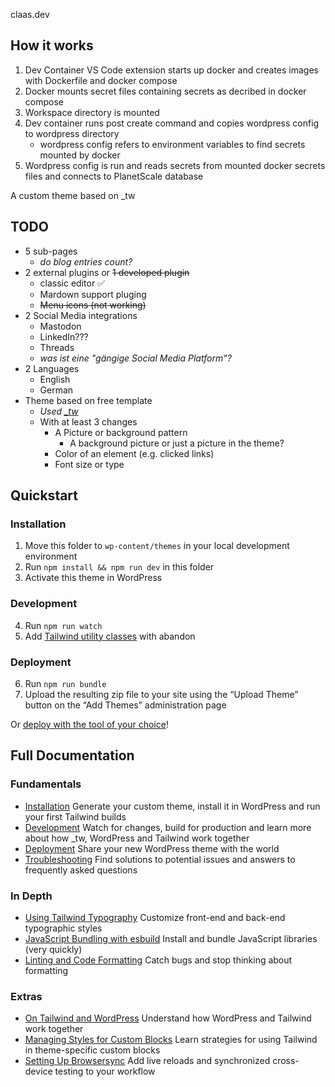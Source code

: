 claas.dev


## How it works
1. Dev Container VS Code extension starts up docker and creates images with Dockerfile and docker compose
2. Docker mounts secret files containing secrets as decribed in docker compose
3. Workspace directory is mounted
4. Dev container runs post create command and copies wordpress config to wordpress directory
    - wordpress config refers to environment variables to find secrets mounted by docker
5. Wordpress config is run and reads secrets from mounted docker secrets files and connects to PlanetScale database

A custom theme based on \_tw

## TODO

- 5 sub-pages
  - _do blog entries count?_
- 2 external plugins or ~~1 developed plugin~~
  - classic editor ✅
  - Mardown support pluging
  - ~~Menu icons (not working)~~
- 2 Social Media integrations
  - Mastodon
  - LinkedIn???
  - Threads
  - _was ist eine "gängige Social Media Platform"?_
- 2 Languages
  - English
  - German
- Theme based on free template
  - _Used [_tw](https://underscoretw.com/)_
  - With at least 3 changes
    - A Picture or background pattern
      - A background picture or just a picture in the theme?
    - Color of an element (e.g. clicked links)
    - Font size or type




## Quickstart

### Installation

1. Move this folder to `wp-content/themes` in your local development environment
2. Run `npm install && npm run dev` in this folder
3. Activate this theme in WordPress

### Development

4. Run `npm run watch`
5. Add [Tailwind utility classes](https://tailwindcss.com/docs/utility-first) with abandon

### Deployment

6. Run `npm run bundle`
7. Upload the resulting zip file to your site using the “Upload Theme” button on the “Add Themes” administration page

Or [deploy with the tool of your choice](https://underscoretw.com/docs/deployment/#h-other-deployment-options)!

## Full Documentation

### Fundamentals

* [Installation](https://underscoretw.com/docs/installation/)
  Generate your custom theme, install it in WordPress and run your first Tailwind builds
* [Development](https://underscoretw.com/docs/development/)
  Watch for changes, build for production and learn more about how _tw, WordPress and Tailwind work together
* [Deployment](https://underscoretw.com/docs/deployment/)
  Share your new WordPress theme with the world
* [Troubleshooting](https://underscoretw.com/docs/troubleshooting/)
  Find solutions to potential issues and answers to frequently asked questions

### In Depth

* [Using Tailwind Typography](https://underscoretw.com/docs/tailwind-typography/)
  Customize front-end and back-end typographic styles
* [JavaScript Bundling with esbuild](https://underscoretw.com/docs/esbuild/)
  Install and bundle JavaScript libraries (very quickly)
* [Linting and Code Formatting](https://underscoretw.com/docs/linting-code-formatting/)
  Catch bugs and stop thinking about formatting

### Extras

* [On Tailwind and WordPress](https://underscoretw.com/docs/wordpress-tailwind/)
  Understand how WordPress and Tailwind work together
* [Managing Styles for Custom Blocks](https://underscoretw.com/docs/custom-blocks/)
  Learn strategies for using Tailwind in theme-specific custom blocks
* [Setting Up Browsersync](https://underscoretw.com/docs/browsersync/)
  Add live reloads and synchronized cross-device testing to your workflow
